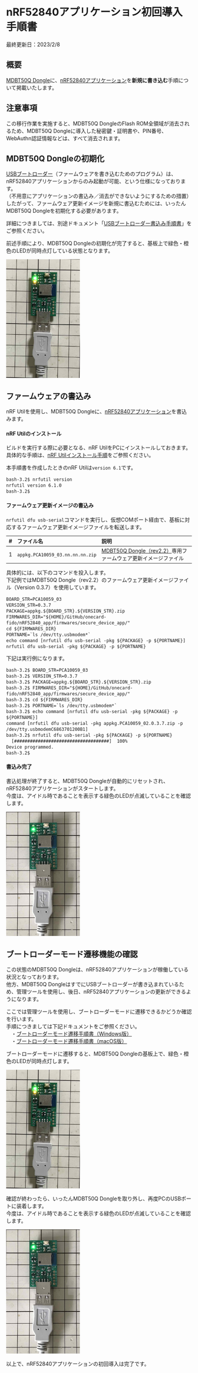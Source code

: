 # nRF52840アプリケーション初回導入手順書

最終更新日：2023/2/8

## 概要

[MDBT50Q Dongle](../../../FIDO2Device/MDBT50Q_Dongle/README.md)に、[nRF52840アプリケーション](../../../nRF52840_app/firmwares/secure_device_app)を<b>新規に書き込む</b>手順について掲載いたします。

## 注意事項

この移行作業を実施すると、MDBT50Q DongleのFlash ROM全領域が消去されるため、MDBT50Q Dongleに導入した秘密鍵・証明書や、PIN番号、WebAuthn認証情報などは、すべて消去されます。

## MDBT50Q Dongleの初期化

[USBブートローダー](../../../nRF52840_app/firmwares/secure_bootloader)（ファームウェアを書き込むためのプログラム）は、nRF52840アプリケーションからのみ起動が可能、という仕様になっております。<br>
（不用意にアプリケーションの書込み／消去ができないようにするための措置）<br>
したがって、ファームウェア更新イメージを新規に書込むためには、いったんMDBT50Q Dongleを初期化する必要があります。

詳細につきましては、別途ドキュメント「[USBブートローダー書込み手順書](../../../nRF52840_app/firmwares/secure_bootloader/WRITESBL.md)」をご参照ください。

前述手順により、MDBT50Q Dongleの初期化が完了すると、基板上で緑色・橙色のLEDが同時点灯している状態となります。

<img src="../../../nRF52840_app/firmwares/sample_blehrs/assets02/0002.jpg" width="200">

## ファームウェアの書込み

nRF Utilを使用し、MDBT50Q Dongleに、[nRF52840アプリケーション](../../../nRF52840_app/firmwares/secure_device_app)を書込みます。

#### nRF Utilのインストール

ビルドを実行する際に必要となる、nRF UtilをPCにインストールしておきます。<br>
具体的な手順は、[nRF Utilインストール手順](../../../nRF52840_app/NRFUTILINST.md)をご参照ください。

本手順書を作成したときのnRF Utilは`version 6.1`です。

```
bash-3.2$ nrfutil version
nrfutil version 6.1.0
bash-3.2$
```

#### ファームウェア更新イメージの書込み

`nrfutil dfu usb-serial`コマンドを実行し、仮想COMポート経由で、基板に対応するファームウェア更新イメージファイルを転送します。

| # |ファイル名 |説明 |
|:-:|:-|:-|
|1|`appkg.PCA10059_03.nn.nn.nn.zip`|[MDBT50Q Dongle（rev2.2）](../../../FIDO2Device/MDBT50Q_Dongle/pcb_rev2_2/README.md)専用ファームウェア更新イメージファイル|

具体的には、以下のコマンドを投入します。<br>
下記例ではMDBT50Q Dongle（rev2.2）のファームウェア更新イメージファイル（Version 0.3.7）を使用しています。

```
BOARD_STR=PCA10059_03
VERSION_STR=0.3.7
PACKAGE=appkg.${BOARD_STR}.${VERSION_STR}.zip
FIRMWARES_DIR="${HOME}/GitHub/onecard-fido/nRF52840_app/firmwares/secure_device_app/"
cd ${FIRMWARES_DIR}
PORTNAME=`ls /dev/tty.usbmodem*`
echo command [nrfutil dfu usb-serial -pkg ${PACKAGE} -p ${PORTNAME}]
nrfutil dfu usb-serial -pkg ${PACKAGE} -p ${PORTNAME}
```

下記は実行例になります。

```
bash-3.2$ BOARD_STR=PCA10059_03
bash-3.2$ VERSION_STR=0.3.7
bash-3.2$ PACKAGE=appkg.${BOARD_STR}.${VERSION_STR}.zip
bash-3.2$ FIRMWARES_DIR="${HOME}/GitHub/onecard-fido/nRF52840_app/firmwares/secure_device_app/"
bash-3.2$ cd ${FIRMWARES_DIR}
bash-3.2$ PORTNAME=`ls /dev/tty.usbmodem*`
bash-3.2$ echo command [nrfutil dfu usb-serial -pkg ${PACKAGE} -p ${PORTNAME}]
command [nrfutil dfu usb-serial -pkg appkg.PCA10059_02.0.3.7.zip -p /dev/tty.usbmodemC6863701200B1]
bash-3.2$ nrfutil dfu usb-serial -pkg ${PACKAGE} -p ${PORTNAME}
  [####################################]  100%          
Device programmed.
bash-3.2$
```

#### 書込み完了

書込処理が終了すると、MDBT50Q Dongleが自動的にリセットされ、nRF52840アプリケーションがスタートします。<br>
今度は、アイドル時であることを表示する緑色のLEDが点滅していることを確認します。

<img src="../../../nRF52840_app/firmwares/secure_device_app/assets01/0010.jpg" width="200">

## ブートローダーモード遷移機能の確認

この状態のMDBT50Q Dongleは、nRF52840アプリケーションが稼働している状況となっております。<br>
他方、MDBT50Q DongleはすでにUSBブートローダーが書き込まれているため、管理ツールを使用し、後日、nRF52840アプリケーションの更新ができるようになります。

ここでは管理ツールを使用し、ブートローダーモードに遷移できるかどうか確認を行います。<br>
手順につきましては下記ドキュメントをご参照ください。<br>
　・[ブートローダーモード遷移手順書（Windows版）](../../../MaintenanceTool/dotNET/BOOTLOADERMODE.md)<br>
　・[ブートローダーモード遷移手順書（macOS版）](../../../MaintenanceTool/macOSApp/BOOTLOADERMODE.md)

ブートローダーモードに遷移すると、MDBT50Q Dongleの基板上で、緑色・橙色のLEDが同時点灯します。

<img src="../../../nRF52840_app/firmwares/sample_blehrs/assets02/0002.jpg" width="200">

確認が終わったら、いったんMDBT50Q Dongleを取り外し、再度PCのUSBポートに装着します。<br>
今度は、アイドル時であることを表示する緑色のLEDが点滅していることを確認します。

<img src="../../../nRF52840_app/firmwares/secure_device_app/assets01/0010.jpg" width="200">

以上で、nRF52840アプリケーションの初回導入は完了です。
